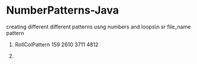 # NumberPatterns-Java
creating different different patterns usng numbers and loops\n
sr    file_name           pattern
1.    RollColPattern       159
                           2610
                           3711
                           4812
                        
2. 
